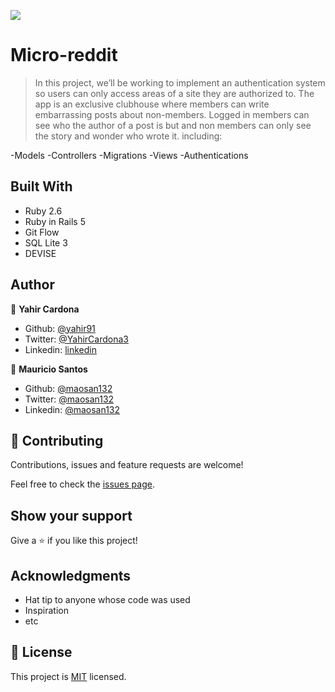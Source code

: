 ![](https://img.shields.io/badge/Microverse-blueviolet)

# Micro-reddit

> In this project, we’ll be working to implement an authentication system so users can only access areas of a site they are authorized to. The app is an exclusive clubhouse where members can write embarrassing posts about non-members. Logged in members can see who the author of a post is but and non members can only see the story and wonder who wrote it. including:

-Models
-Controllers
-Migrations
-Views
-Authentications

## Built With

- Ruby 2.6
- Ruby in Rails 5
- Git Flow
- SQL Lite 3
- DEVISE 

## Author

👤 **Yahir Cardona**

- Github: [@yahir91](https://github.com/yahir91)
- Twitter: [@YahirCardona3](https://twitter.com/YahirCardona3)
- Linkedin: [linkedin](https://www.linkedin.com/in/osmar-yahir-cardona-reyes-54b40b1a7/)

👤 **Mauricio Santos**

- Github: [@maosan132](https://github.com/maosan132)
- Twitter: [@maosan132](https://twitter.com/maosan132)
- Linkedin: [@maosan132](https://www.linkedin.com/in/mauricio-santos-a7292910/)

## 🤝 Contributing

Contributions, issues and feature requests are welcome!

Feel free to check the [issues page](issues/).

## Show your support

Give a ⭐️ if you like this project!

## Acknowledgments

- Hat tip to anyone whose code was used
- Inspiration
- etc

## 📝 License

This project is [MIT](lic.url) licensed.
